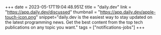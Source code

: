 +++
date = 2023-05-17T19:04:48.951Z
title = "daily.dev"
link = "https://app.daily.dev/discussed"
thumbnail = "https://app.daily.dev/apple-touch-icon.png"
snippet="daily.dev is the easiest way to stay updated on the latest programming news. Get the best content from the top tech publications on any topic you want."
tags = ["notifications-jobs"]
+++
